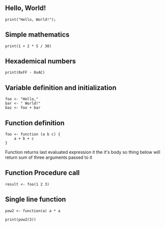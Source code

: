 ## Hello, World!

```
print("Hello, World!");
```

## Simple mathematics

```
print(1 + 2 * 5 / 30)
```

## Hexademical numbers

```
print(0xFF - 0xAC)
```

## Variable definition and initialization

```
foo <- "Hello,"
bar <- " World!"
baz <- foo + bar
```

## Function definition

```
foo <- function (a b c) {
    a + b + c
}
```

Function returns last evaluated expression it the it's body so thing below will return sum of three arguments passed to it

## Function Procedure call

```
result <- foo(1 2 3)
```

## Single line function

```
pow2 <- function(a) a * a

print(pow2(3))
```

